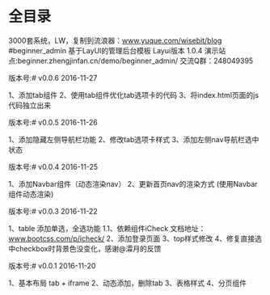 # 全目录

3000套系统，LW，复制到流浪器：www.yuque.com/wisebit/blog
#beginner_admin
基于LayUI的管理后台模板
Layui版本 1.0.4
演示站点:beginner.zhengjinfan.cn/demo/beginner_admin/
交流Q群：248049395 

版本号:# v0.0.6 2016-11-27

1、添加tab组件
2、使用tab组件优化tab选项卡的代码
3、将index.html页面的js代码独立出来

版本号:# v0.0.5 2016-11-26

1、添加隐藏左侧导航栏功能
2、修改tab选项卡样式
3、添加左侧nav导航栏选中状态

版本号:# v0.0.4 2016-11-25

1、添加Navbar组件（动态渲染nav）
2、更新首页nav的渲染方式 (使用Navbar组件动态渲染)

版本号:# v0.0.3 2016-11-22

1、table 添加单选，全选功能
    1.1、依赖组件iCheck 文档地址： www.bootcss.com/p/icheck/
2、添加登录页面
3、top样式修改
4、修复直接选中checkbox时背景色没变化，感谢@瀮月的反馈

版本号:# v0.0.1 2016-11-20

1、基本布局 tab + iframe
2、动态添加，删除tab
3、表格样式
4、分页组件